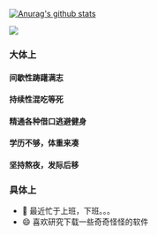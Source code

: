 [![Anurag's github stats](https://github-readme-stats.vercel.app/api?username=jaycezf&show_icons=true)](https://github.com/jaycezf/jaycezf)

![](http://profile-counter.glitch.me/jaycezf/count.svg)  
<!--
### Hi there 👋

**jaycezf/jaycezf** is a ✨ _special_ ✨ repository because its `README.md` (this file) appears on your GitHub profile.

Here are some ideas to get you started:

- 🔭 I’m currently working on ...
- 🌱 I’m currently learning ...
- 👯 I’m looking to collaborate on ...
- 🤔 I’m looking for help with ...
- 💬 Ask me about ...
- 📫 How to reach me: ...
- 😄 Pronouns: ...
- ⚡ Fun fact: ...
-->
### 大体上
#### 间歇性踌躇满志  
#### 持续性混吃等死  
#### 精通各种借口逃避健身  
#### 学历不够，体重来凑  
#### 坚持熬夜，发际后移  

### 具体上
- 🔭 最近忙于上班，下班。。。
- 😄 喜欢研究下载一些奇奇怪怪的软件

